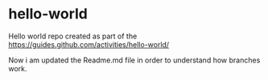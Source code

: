# hello-world
Hello world repo created as part of the https://guides.github.com/activities/hello-world/ 

Now i am updated the Readme.md file in order to understand how branches work.

